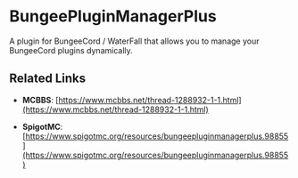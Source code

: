 # BungeePluginManagerPlus

A plugin for BungeeCord / WaterFall that allows you to manage your BungeeCord plugins dynamically.

## Related Links

*   **MCBBS**:
[https://www.mcbbs.net/thread-1288932-1-1.html](https://www.mcbbs.net/thread-1288932-1-1.html)

*   **SpigotMC**:
[https://www.spigotmc.org/resources/bungeepluginmanagerplus.98855](https://www.spigotmc.org/resources/bungeepluginmanagerplus.98855)
